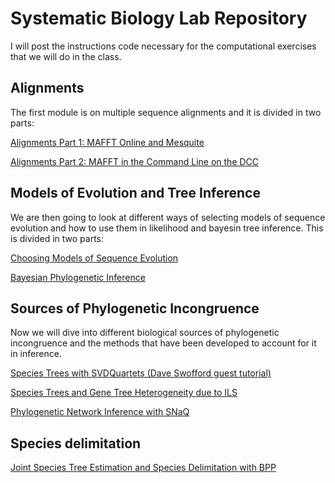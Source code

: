 # Systematic Biology Lab Repository
I will post the instructions code necessary for the computational exercises that we will do in the class.

## Alignments

The first module is on multiple sequence alignments and it is divided in two parts:

[Alignments Part 1: MAFFT Online and Mesquite](https://cjpardodelahoz.github.io/BIO556L/alignments_online)

[Alignments Part 2: MAFFT in the Command Line on the DCC](https://cjpardodelahoz.github.io/BIO556L/alignments_dcc)

## Models of Evolution and Tree Inference

We are then going to look at different ways of selecting models of sequence evolution and how to use them in likelihood and bayesin tree inference. This is divided in two parts:

[Choosing Models of Sequence Evolution](https://cjpardodelahoz.github.io/BIO556L/models)

[Bayesian Phylogenetic Inference](https://cjpardodelahoz.github.io/BIO556L/bayes)


## Sources of Phylogenetic Incongruence

Now we will dive into different biological sources of phylogenetic incongruence and the methods that have been developed to account for it in inference.

[Species Trees with SVDQuartets (Dave Swofford guest tutorial)](https://phylosolutions.com/tutorials/wh2022-svdq-astral/species-trees-tutorial.html)

[Species Trees and Gene Tree Heterogeneity due to ILS](https://cjpardodelahoz.github.io/BIO556L/conflict)

[Phylogenetic Network Inference with SNaQ](https://cjpardodelahoz.github.io/BIO556L/snaq)

## Species delimitation

[Joint Species Tree Estimation and Species Delimitation with BPP](https://cjpardodelahoz.github.io/BIO556L/bpp)
